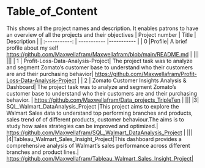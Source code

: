 # Table_of_Content
This shows all the project names and description. It enables patrons to have an overview of all the projects and their objectives
| Project number | Title | Description |
| :-----------: | ----------- |----------- |
| 0 |Profile| A brief profile about my self
https://github.com/Maxwellafram/Maxwellafram/blob/main/README.md |
|||
|||
| 1 | Profit-Loss-Data-Analysis-Project| The project task was to analyze and segment Zomato’s customer base to understand who their customers are and their purchasing behavior|
https://github.com/Maxwellafram/Profit-Loss-Data-Analysis-Project |
| 2 | Zomato Customer Insights Analysis & Dashboard| The project task was to analyze and segment Zomato’s customer base to understand who their customers are and their purchasing behavior. |
https://github.com/Maxwellafram/Data_projects_TripleTen  |
|||
|3| SQL_Walmart_DataAnalysis_Project |This project aims to explore the Walmart Sales data to understand top performing branches and products, sales trend of of different products, customer behaviour.The aims is to study how sales strategies can be improved and optimized.|
https://github.com/Maxwellafram/SQL_Walmart_DataAnalysis_Project |
|||
|4|Tableau_Walmart_Sales_Insight_Project|This dashboard provides a comprehensive analysis of Walmart’s sales performance across different branches and product lines.|
https://github.com/Maxwellafram/Tableau_Walmart_Sales_Insight_Project|

